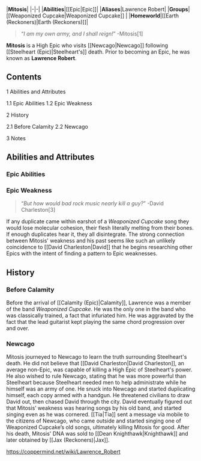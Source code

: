 |**Mitosis**|
|-|-|
|**Abilities**|[[Epic\|Epic]]|
|**Aliases**|Lawrence Robert|
|**Groups**|[[Weaponized Cupcake\|Weaponized Cupcake]] |
|**Homeworld**|[[Earth (Reckoners)\|Earth (Reckoners)]]|

>“*I am my own army, and I shall reign!*”
\-Mitosis[1]


**Mitosis** is a High Epic who visits [[Newcago\|Newcago]] following [[Steelheart (Epic)\|Steelheart's]] death. Prior to becoming an Epic, he was known as **Lawrence Robert**.

## Contents

1 Abilities and Attributes

1.1 Epic Abilities
1.2 Epic Weakness


2 History

2.1 Before Calamity
2.2 Newcago


3 Notes


## Abilities and Attributes
### Epic Abilities

### Epic Weakness
>“*But how would bad rock music nearly kill a guy?*”
\-David Charleston[3]

If any duplicate came within earshot of a *Weaponized Cupcake* song they would lose molecular cohesion, their flesh literally melting from their bones. If enough duplicates hear it, they all disintegrate.
The strong connection between Mitosis' weakness and his past seems like such an unlikely coincidence to [[David Charleston\|David]] that he begins researching other Epics with the intent of finding a pattern to Epic weaknesses.

## History
### Before Calamity
Before the arrival of [[Calamity (Epic)\|Calamity]], Lawrence was a member of the band *Weaponized Cupcake*. He was the only one in the band who was classically trained, a fact that infuriated him. He was aggravated by the fact that the lead guitarist kept playing the same chord progression over and over.

### Newcago
Mitosis journeyed to Newcago to learn the truth surrounding Steelheart's death. He did not believe that [[David Charleston\|David Charleston]], an average non-Epic, was capable of killing a High Epic of Steelheart's power. He also wished to rule Newcago, stating that he was more powerful than Steelheart because Steelheart needed men to help administrate while he himself was an army of one. He snuck into Newcago and started duplicating himself, each copy armed with a handgun. He threatened civilians to draw David out, then chased David through the city. David eventually figured out that Mitosis’ weakness was hearing songs by his old band, and started singing even as he was cornered. [[Tia\|Tia]] sent a message via mobile to the citizens of Newcago, who came outside and started singing one of Weaponized Cupcake’s old songs, ultimately killing Mitosis for good. After his death, Mitosis' DNA was sold to [[Dean Knighthawk\|Knighthawk]] and later obtained by [[Jax (Reckoners)\|Jax]].



https://coppermind.net/wiki/Lawrence_Robert